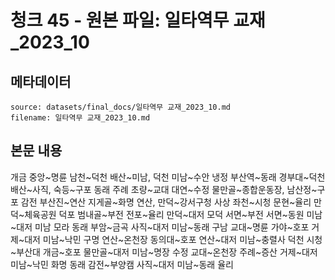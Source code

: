 # 청크 45 - 원본 파일: 일타역무 교재_2023_10

## 메타데이터

```
source: datasets/final_docs/일타역무 교재_2023_10.md
filename: 일타역무 교재_2023_10.md
```

## 본문 내용

개금 중앙~명륜 남천~덕천 배산~미남, 덕천 미남~수안 냉정 부산역~동래 경부대~덕천 배산~사직, 숙등~구포 동래 주례 초량~교대 대연~수정 물만골~종합운동장, 남산정~구포 감전 부산진~연산 지게골~화명 연산, 만덕~강서구청 사상 좌천~시청 문현~율리 만덕~체육공원 덕포 범내골~부전 전포~율리 만덕~대저 모덕 서면~부전 서면~동원 미남~대저 미남 모라 동래 부암~금곡 사직~대저 미남~동래 구남 교대~명륜 가야~호포 거제~대저 미남~낙민 구명 연산~온천장 동의대~호포 연산~대저 미남~충렬사 덕천 시청~부산대 개금~호포 물만골~대저 미남~명장 수정 교대~온천장 주례~증산 거제~대저 미남~낙민 화명 동래 감전~부양캠 사직~대저 미남~동래 율리